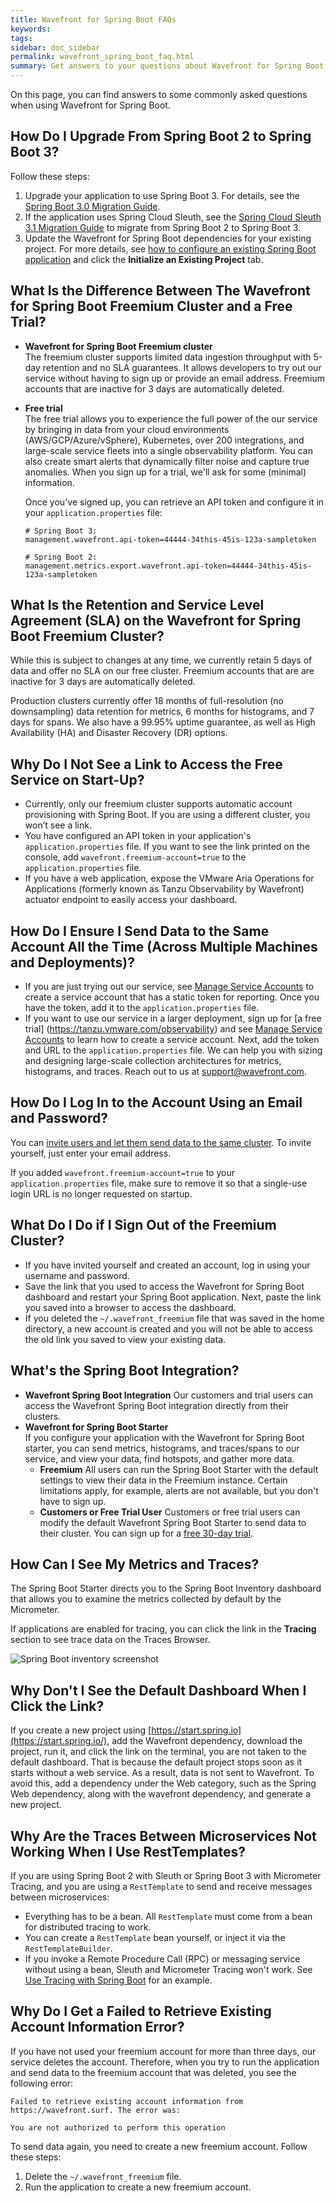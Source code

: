 ```yaml
---
title: Wavefront for Spring Boot FAQs
keywords:
tags:
sidebar: doc_sidebar
permalink: wavefront_spring_boot_faq.html
summary: Get answers to your questions about Wavefront for Spring Boot
---
```


On this page, you can find answers to some commonly asked questions when using Wavefront for Spring Boot.

## How Do I Upgrade From Spring Boot 2 to Spring Boot 3?

Follow these steps:

1. Upgrade your application to use Spring Boot 3. For details, see the [Spring Boot 3.0 Migration Guide](https://github.com/spring-projects/spring-boot/wiki/Spring-Boot-3.0-Migration-Guide).
1. If the application uses Spring Cloud Sleuth, see the [Spring Cloud Sleuth 3.1 Migration Guide](https://github.com/micrometer-metrics/tracing/wiki/Spring-Cloud-Sleuth-3.1-Migration-Guide) to migrate from Spring Boot 2 to Spring Boot 3.
1. Update the Wavefront for Spring Boot dependencies for your existing project. For more details, see [how to configure an existing Spring Boot application](wavefront_springboot3.html#step-1-initialize-and-configure-your-project) and click the **Initialize an Existing Project** tab.

## What Is the Difference Between The Wavefront for Spring Boot Freemium Cluster and a Free Trial?

* **Wavefront for Spring Boot Freemium cluster** <br/>The freemium cluster supports limited data ingestion throughput with 5-day retention and no SLA guarantees. It allows developers to try out our service without having to sign up or provide an email address. Freemium accounts that are inactive for 3 days are automatically deleted.

* **Free trial** <br/>The free trial allows you to experience the full power of the our service by bringing in data from your cloud environments (AWS/GCP/Azure/vSphere), Kubernetes, over 200 integrations, and large-scale service fleets into a single observability platform. You can also create smart alerts that dynamically filter noise and capture true anomalies. When you sign up for a trial, we'll ask for some (minimal) information.

  Once you've signed up, you can retrieve an API token and configure it in your `application.properties` file:
  ```
  # Spring Boot 3:
  management.wavefront.api-token=44444-34this-45is-123a-sampletoken
  
  # Spring Boot 2:
  management.metrics.export.wavefront.api-token=44444-34this-45is-123a-sampletoken
  ```

## What Is the Retention and Service Level Agreement (SLA) on the Wavefront for Spring Boot Freemium Cluster?

While this is subject to changes at any time, we currently retain 5 days of data and offer no SLA on our free cluster. Freemium accounts that are are inactive for 3 days are automatically deleted.

Production clusters currently offer 18 months of full-resolution (no downsampling) data retention for metrics, 6 months for histograms, and 7 days for spans. We also have a 99.95% uptime guarantee, as well as High Availability (HA) and Disaster Recovery (DR) options.

## Why Do I Not See a Link to Access the Free Service on Start-Up?

* Currently, only our freemium cluster supports automatic account provisioning with Spring Boot. If you are using a different cluster, you won’t see a link.
* You have configured an API token in your application's `application.properties` file. If you want to see the link printed on the console, add `wavefront.freemium-account=true` to the `application.properties` file.
* If you have a web application, expose the VMware Aria Operations for Applications (formerly known as Tanzu Observability by Wavefront) actuator endpoint to easily access your dashboard.

## How Do I Ensure I Send Data to the Same Account All the Time (Across Multiple Machines and Deployments)?
* If you are just trying out our service, see [Manage Service Accounts](service-accounts.html) to create a service account that has a static token for reporting. Once you have the token, add it to the `application.properties` file.
* If you want to use our service in a larger deployment, sign up for [a free trial] (https://tanzu.vmware.com/observability) and see [Manage Service Accounts](service-accounts.html) to learn how to create a service account. Next, add the token and URL to the `application.properties` file. We can help you with sizing and designing large-scale collection architectures for metrics, histograms, and traces. Reach out to us at support@wavefront.com.

## How Do I Log In to the Account Using an Email and Password?

You can [invite users and let them send data to the same cluster](wavefront_springboot.html#custom-configurations). To invite yourself, just enter your email address.

If you added `wavefront.freemium-account=true` to your `application.properties` file, make sure to remove it so that a single-use login URL is no longer requested on startup.

## What Do I Do if I Sign Out of the Freemium Cluster?

* If you have invited yourself and created an account, log in using your username and password.
* Save the link that you used to access the Wavefront for Spring Boot dashboard and restart your Spring Boot application. Next, paste the link you saved into a browser to access the dashboard.
* If you deleted the `~/.wavefront_freemium` file that was saved in the home directory, a new account is created and you will not be able to access the old link you saved to view your existing data.

## What's the Spring Boot Integration?

* **Wavefront Spring Boot Integration** Our customers and trial users can access the Wavefront Spring Boot integration directly from their clusters.
* **Wavefront for Spring Boot Starter**<br/> If you configure your application with the Wavefront for Spring Boot starter, you can send metrics, histograms, and traces/spans to our service, and view your data, find hotspots, and gather more data.
  - **Freemium** All users can run the Spring Boot Starter with the default settings to view their data in the Freemium instance. Certain limitations apply, for example, alerts are not available, but you don't have to sign up.
  - **Customers or  Free Trial User** Customers or free trial users can modify the default Wavefront Spring Boot Starter to send data to their cluster. You can sign up for a [free 30-day trial](https://tanzu.vmware.com/observability).

## How Can I See My Metrics and Traces?

The Spring Boot Starter directs you to the Spring Boot Inventory dashboard that allows you to examine the metrics collected by default by the  Micrometer.

If applications are enabled for tracing, you can click the link in the **Tracing** section to see trace data on the Traces Browser.

![Spring Boot inventory screenshot](images/springboot_metrics_callout.png)

## Why Don't I See the Default Dashboard When I Click the Link?
If you create a new project using [https://start.spring.io](https://start.spring.io/), add the Wavefront dependency, download the project, run it, and click the link on the terminal, you are not taken to the default dashboard.
That is because the default project stops soon as it starts without a web service. As a result, data is not sent to Wavefront. To avoid this, add a dependency under the Web category, such as the Spring Web dependency, along with the wavefront dependency, and generate a new project.

## Why Are the Traces Between Microservices Not Working When I Use RestTemplates?

If you are using Spring Boot 2 with Sleuth or Spring Boot 3 with Micrometer Tracing, and you are using a `RestTemplate` to send and receive messages between microservices:
* Everything has to be a bean. All `RestTemplate` must come from a bean for distributed tracing to work.
* You can create a `RestTemplate` bean yourself, or inject it via the `RestTemplateBuilder`.
* If you invoke a Remote Procedure Call (RPC) or messaging service without using a bean, Sleuth and Micrometer Tracing won't work. See [Use Tracing with Spring Boot](tracing_best_practices.html#using-tracing-with-spring-boot) for an example.

## Why Do I Get a Failed to Retrieve Existing Account Information Error?

If you have not used your freemium account for more than three days, our service deletes the account. Therefore, when you try to run the application and send data to the freemium account that was deleted, you see the following error:

```
Failed to retrieve existing account information from https://wavefront.surf. The error was:

You are not authorized to perform this operation
```

To send data again, you need to create a new freemium account. Follow these steps:
1. Delete the `~/.wavefront_freemium` file.
1. Run the application to create a new freemium account.
